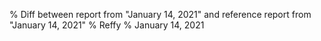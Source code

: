 % Diff between report from "January 14, 2021" and reference report from "January 14, 2021"
% Reffy
% January 14, 2021

